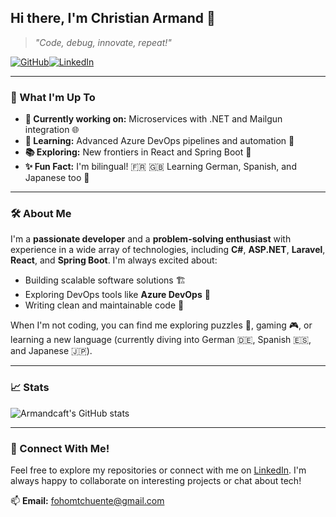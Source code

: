 ## Hi there, I'm Christian Armand 👋

> *"Code, debug, innovate, repeat!"*

[![GitHub](https://img.shields.io/badge/Armandcaft-grey?logo=github&logoColor=f5f5f5)](https://github.com/Armandcaft)[![LinkedIn](https://img.shields.io/badge/in-Christian_Armand-blue??style=for-the-badge&labelColor=blue&logoColor=white)](https://www.linkedin.com/in/christian-armand-tchuente-2093461b6/)

---

### 🚀 What I'm Up To

- **🔭 Currently working on:** Microservices with .NET and Mailgun integration 🌐
- **🌱 Learning:** Advanced Azure DevOps pipelines and automation 🤖
- **📚 Exploring:** New frontiers in React and Spring Boot 🚀
- **✨ Fun Fact:** I'm bilingual! 🇫🇷 🇬🇧 Learning German, Spanish, and Japanese too 🎌

---

### 🛠️ About Me

I'm a **passionate developer** and a **problem-solving enthusiast** with experience in a wide array of technologies, including **C#**, **ASP.NET**, **Laravel**, **React**, and **Spring Boot**. I'm always excited about:

- Building scalable software solutions 🏗️
- Exploring DevOps tools like **Azure DevOps** 🚀
- Writing clean and maintainable code 📜

When I'm not coding, you can find me exploring puzzles 🧩, gaming 🎮, or learning a new language (currently diving into German 🇩🇪, Spanish 🇪🇸, and Japanese 🇯🇵).

---

### 📈 Stats

![Armandcaft's GitHub stats](https://github-readme-stats.vercel.app/api?username=Armandcaft&show_icons=true&theme=dracula)

---

### 🌟 Connect With Me!

Feel free to explore my repositories or connect with me on [LinkedIn](https://www.linkedin.com/in/christian-armand-tchuente-2093461b6/). I'm always happy to collaborate on interesting projects or chat about tech!

📫 **Email:** [fohomtchuente@gmail.com](mailto:fohomtchuente@gmail.com)
